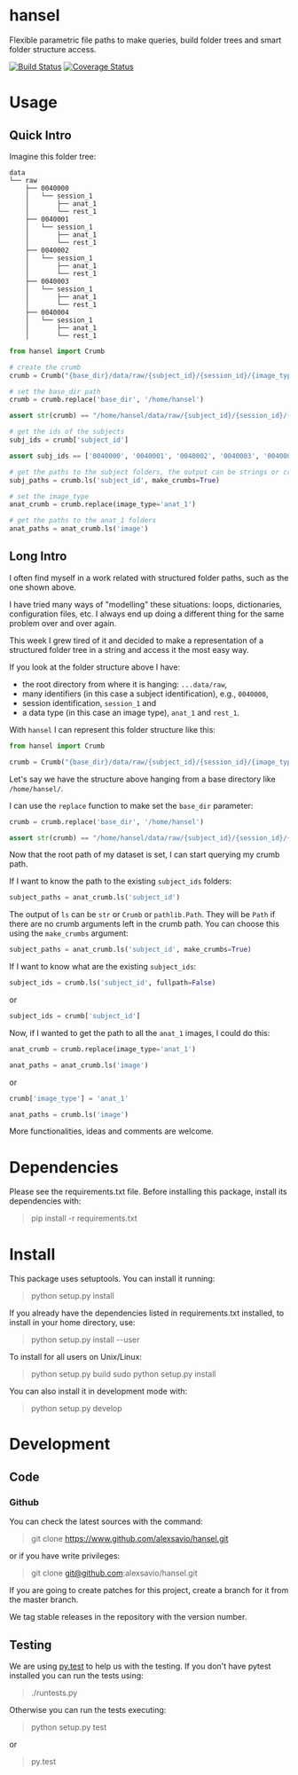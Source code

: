 hansel
======

Flexible parametric file paths to make queries, build folder trees and
smart folder structure access.

[![Build Status](https://travis-ci.org/alexsavio/hansel.svg?branch=master)](https://travis-ci.org/alexsavio/hansel)
[![Coverage Status](https://coveralls.io/repos/alexsavio/hansel/badge.svg?branch=master&service=github)](https://coveralls.io/github/alexsavio/hansel?branch=master)

Usage
=====

Quick Intro
-----------

Imagine this folder tree:

```
data
└── raw
    ├── 0040000
    │   └── session_1
    │       ├── anat_1
    │       └── rest_1
    ├── 0040001
    │   └── session_1
    │       ├── anat_1
    │       └── rest_1
    ├── 0040002
    │   └── session_1
    │       ├── anat_1
    │       └── rest_1
    ├── 0040003
    │   └── session_1
    │       ├── anat_1
    │       └── rest_1
    ├── 0040004
    │   └── session_1
    │       ├── anat_1
    │       └── rest_1

```

```python
from hansel import Crumb

# create the crumb
crumb = Crumb("{base_dir}/data/raw/{subject_id}/{session_id}/{image_type}")

# set the base_dir path
crumb = crumb.replace('base_dir', '/home/hansel')

assert str(crumb) == "/home/hansel/data/raw/{subject_id}/{session_id}/{image_type}"

# get the ids of the subjects
subj_ids = crumb['subject_id']

assert subj_ids == ['0040000', '0040001', '0040002', '0040003', '0040004', ....]

# get the paths to the subject folders, the output can be strings or crumbs, you select
subj_paths = crumb.ls('subject_id', make_crumbs=True)

# set the image_type
anat_crumb = crumb.replace(image_type='anat_1')

# get the paths to the anat_1 folders
anat_paths = anat_crumb.ls('image')
```


Long Intro
----------

I often find myself in a work related with structured folder paths, such as the 
one shown above.

I have tried many ways of "modelling" these situations: loops,
dictionaries, configuration files, etc. I always end up doing a
different thing for the same problem over and over again.

This week I grew tired of it and decided to make a representation of a
structured folder tree in a string and access it the most easy way.

If you look at the folder structure above I have: 
- the root directory from where it is hanging: `...data/raw`,
- many identifiers (in this case a subject identification), e.g., `0040000`, 
- session identification, `session_1` and 
- a data type (in this case an image type), `anat_1` and `rest_1`.

With `hansel` I can represent this folder structure like this:

```python
from hansel import Crumb

crumb = Crumb("{base_dir}/data/raw/{subject_id}/{session_id}/{image_type}")
```

Let's say we have the structure above hanging from a base directory like
`/home/hansel/`.

I can use the `replace` function to make set the `base_dir` parameter:

```python
crumb = crumb.replace('base_dir', '/home/hansel')

assert str(crumb) == "/home/hansel/data/raw/{subject_id}/{session_id}/{image_type}"
```

Now that the root path of my dataset is set, I can start querying my crumb path.

If I want to know the path to the existing `subject_ids` folders:

```python
subject_paths = anat_crumb.ls('subject_id')
```

The output of `ls` can be `str` or `Crumb` or `pathlib.Path`. They will be `Path` if there
are no crumb arguments left in the crumb path. You can choose this using the `make_crumbs`
argument:

```python
subject_paths = anat_crumb.ls('subject_id', make_crumbs=True)
```

If I want to know what are the existing `subject_ids`:

```python
subject_ids = crumb.ls('subject_id', fullpath=False)
```

or

```python
subject_ids = crumb['subject_id']
```


Now, if I wanted to get the path to all the `anat_1` images, I could do this:

```python
anat_crumb = crumb.replace(image_type='anat_1')

anat_paths = anat_crumb.ls('image')
```

or

```python
crumb['image_type'] = 'anat_1'

anat_paths = crumb.ls('image')
```

More functionalities, ideas and comments are welcome.


Dependencies
============

Please see the requirements.txt file. Before installing this package,
install its dependencies with:

> pip install -r requirements.txt

Install
=======

This package uses setuptools. You can install it running:

> python setup.py install

If you already have the dependencies listed in requirements.txt
installed, to install in your home directory, use:

> python setup.py install --user

To install for all users on Unix/Linux:

> python setup.py build
> sudo python setup.py install

You can also install it in development mode with:

> python setup.py develop

Development
===========

Code
----

### Github

You can check the latest sources with the command:

> git clone https://www.github.com/alexsavio/hansel.git

or if you have write privileges:

> git clone git@github.com:alexsavio/hansel.git

If you are going to create patches for this project, create a branch for
it from the master branch.

We tag stable releases in the repository with the version number.

Testing
-------

We are using [py.test](http://pytest.org/) to help us with the testing.
If you don't have pytest installed you can run the tests using:

> ./runtests.py

Otherwise you can run the tests executing:

> python setup.py test

or

> py.test
